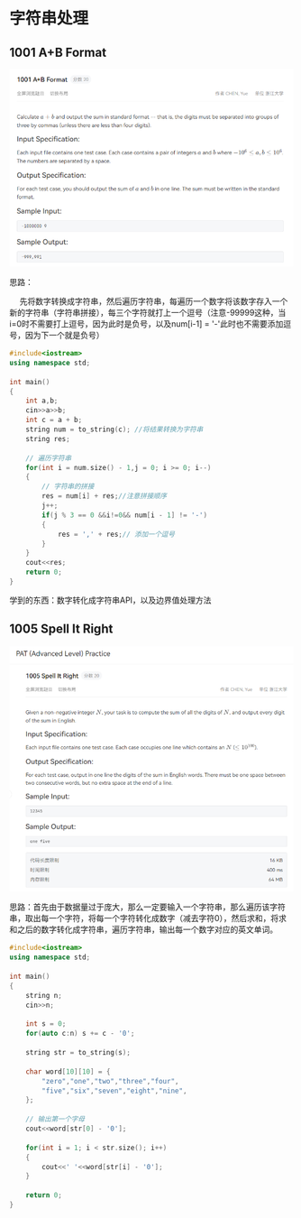 # 字符串处理

## 1001 A+B Format

![图 2](../../images/ad7622a2570d953013c991f318218d65606025e38c4f27807c5d60d0a878719e.png)  

思路：

&emsp; 先将数字转换成字符串，然后遍历字符串，每遍历一个数字将该数字存入一个新的字符串（字符串拼接），每三个字符就打上一个逗号（注意-99999这种，当i=0时不需要打上逗号，因为此时是负号，以及num[i-1] = '-'此时也不需要添加逗号，因为下一个就是负号）

```cpp
#include<iostream>
using namespace std;

int main()
{
    int a,b;
    cin>>a>>b;
    int c = a + b;
    string num = to_string(c); //将结果转换为字符串
    string res;
    
    // 遍历字符串 
    for(int i = num.size() - 1,j = 0; i >= 0; i--)
    {
        // 字符串的拼接
        res = num[i] + res;//注意拼接顺序
        j++;
        if(j % 3 == 0 &&i!=0&& num[i - 1] != '-')
        {
            res = ',' + res;// 添加一个逗号
        }
    }
    cout<<res;
    return 0;
}

```

学到的东西：数字转化成字符串API，以及边界值处理方法


## 1005 Spell It Right

![图 3](../../images/f31c0cd363cdaf3aac289a27fb599452fdb0e66446f084fdaae1c6856c15a0b4.png)  

思路：首先由于数据量过于庞大，那么一定要输入一个字符串，那么遍历该字符串，取出每一个字符，将每一个字符转化成数字（减去字符0），然后求和，将求和之后的数字转化成字符串，遍历字符串，输出每一个数字对应的英文单词。

```cpp
#include<iostream>
using namespace std;

int main()
{
    string n;
    cin>>n;
    
    int s = 0;
    for(auto c:n) s += c - '0';
    
    string str = to_string(s);
    
    char word[10][10] = {
        "zero","one","two","three","four",
        "five","six","seven","eight","nine",
    };
    
    // 输出第一个字母
    cout<<word[str[0] - '0'];
    
    for(int i = 1; i < str.size(); i++)
    {
        cout<<' '<<word[str[i] - '0'];
    }
    
    return 0;   
}
```







